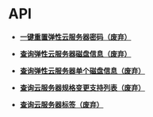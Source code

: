 # API<a name="ZH-CN_TOPIC_0167809461"></a>

-   **[一键重置弹性云服务器密码（废弃）](一键重置弹性云服务器密码（废弃）.md)**  

-   **[查询弹性云服务器磁盘信息（废弃）](查询弹性云服务器磁盘信息（废弃）.md)**  

-   **[查询弹性云服务器单个磁盘信息（废弃）](查询弹性云服务器单个磁盘信息（废弃）.md)**  

-   **[查询云服务器规格变更支持列表（废弃）](查询云服务器规格变更支持列表（废弃）.md)**  

-   **[查询云服务器标签（废弃）](查询云服务器标签（废弃）.md)**  


